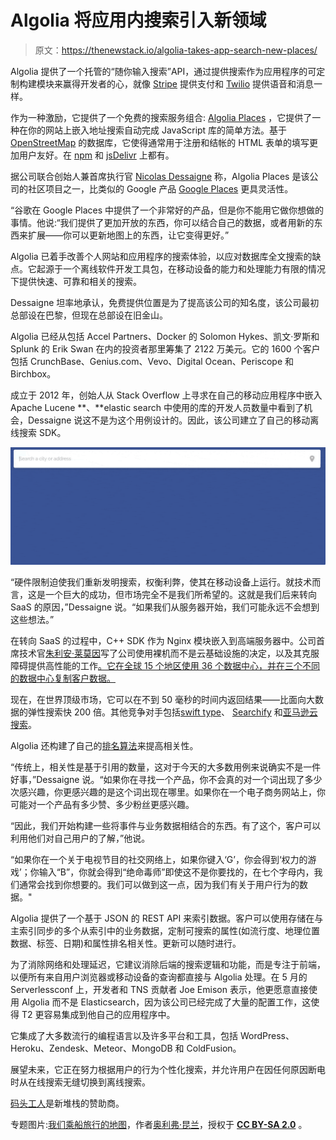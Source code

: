 # Algolia 将应用内搜索引入新领域

> 原文：<https://thenewstack.io/algolia-takes-app-search-new-places/>

Algolia 提供了一个托管的“随你输入搜索”API，通过提供搜索作为应用程序的可定制构建模块来赢得开发者的心，就像 [Stripe](https://stripe.com/) 提供支付和 [Twilio](https://www.twilio.com/) 提供语音和消息一样。

作为一种激励，它提供了一个免费的搜索服务组合: [Algolia Places](https://blog.algolia.com/introducing-algolia-places/) ，它提供了一种在你的网站上嵌入地址搜索自动完成 JavaScript 库的简单方法。基于 [OpenStreetMap](https://wiki.openstreetmap.org/wiki/Planet.osm) 的数据库，它使得通常用于注册和结帐的 HTML 表单的填写更加用户友好。在 [npm](https://www.npmjs.com/package/places.js) 和 [jsDelivr](https://www.jsdelivr.com/projects/places.js) 上都有。

据公司联合创始人兼首席执行官 [Nicolas Dessaigne](https://twitter.com/dessaigne) 称，Algolia Places 是该公司的社区项目之一，比类似的 Google 产品 [Google Places](https://developers.google.com/places/) 更具灵活性。

“谷歌在 Google Places 中提供了一个非常好的产品，但是你不能用它做你想做的事情。他说:“我们提供了更加开放的东西，你可以结合自己的数据，或者用新的东西来扩展——你可以更新地图上的东西，让它变得更好。”

Algolia 已着手改善个人网站和应用程序的搜索体验，以应对数据库全文搜索的缺点。它起源于一个离线软件开发工具包，在移动设备的能力和处理能力有限的情况下提供快速、可靠和相关的搜索。

Dessaigne 坦率地承认，免费提供位置是为了提高该公司的知名度，该公司最初总部设在巴黎，但现在总部设在旧金山。

Algolia 已经从包括 Accel Partners、Docker 的 Solomon Hykes、凯文·罗斯和 Splunk 的 Erik Swan 在内的投资者那里筹集了 2122 万美元。它的 1600 个客户包括 CrunchBase、Genius.com、Vevo、Digital Ocean、Periscope 和 Birchbox。

成立于 2012 年，创始人从 Stack Overflow 上寻求在自己的移动应用程序中嵌入 Apache Lucene **、**elastic search 中使用的库的开发人员数量中看到了机会，Dessaigne 说这不是为这个用例设计的。因此，该公司建立了自己的移动离线搜索 SDK。

[![demo](img/9c814446b0af3ebb2352445e97cb991f.png)](https://blog.algolia.com/introducing-algolia-places/)

“硬件限制迫使我们重新发明搜索，权衡利弊，使其在移动设备上运行。就技术而言，这是一个巨大的成功，但市场完全不是我们所希望的。这就是我们后来转向 SaaS 的原因，”Dessaigne 说。“如果我们从服务器开始，我们可能永远不会想到这些想法。”

在转向 SaaS 的过程中，C++ SDK 作为 Nginx 模块嵌入到高端服务器中。公司首席技术官[朱利安·莱莫因](https://twitter.com/jlemoine_algo)写了公司使用裸机而不是云基础设施的决定，以及其克服障碍提供高性能的工作[。它在全球 15 个地区使用 36 个数据中心，并在三个不同的数据中心复制客户数据。](https://medium.com/@algolia/algolia-s-fury-road-to-a-worldwide-api-c1536c46f3a5#.r4o4efnyk)

现在，在世界顶级市场，它可以在不到 50 毫秒的时间内返回结果——比面向大数据的弹性搜索快 200 倍。其他竞争对手包括[swift type](https://swiftype.com/)、 [Searchify](https://www.searchify.com/) 和[亚马逊云搜索](http://aws.amazon.com/cloudsearch/)。

Algolia 还构建了自己的[排名算法](https://blog.algolia.com/how-algolia-tackled-the-relevance-problem-of-search-engines/)来提高相关性。

“传统上，相关性是基于引用的数量，这对于今天的大多数用例来说确实不是一件好事，”Dessaigne 说。“如果你在寻找一个产品，你不会真的对一个词出现了多少次感兴趣，你更感兴趣的是这个词出现在哪里。如果你在一个电子商务网站上，你可能对一个产品有多少赞、多少粉丝更感兴趣。

“因此，我们开始构建一些将事件与业务数据相结合的东西。有了这个，客户可以利用他们对自己用户的了解，”他说。

“如果你在一个关于电视节目的社交网络上，如果你键入‘G’，你会得到‘权力的游戏’；你输入“B”，你就会得到“绝命毒师”即使这不是你要找的，在七个字母内，我们通常会找到你想要的。我们可以做到这一点，因为我们有关于用户行为的数据。"

Algolia 提供了一个基于 JSON 的 REST API 来索引数据。客户可以使用存储在与主索引同步的多个从索引中的业务数据，定制可搜索的属性(如流行度、地理位置数据、标签、日期)和属性排名相关性。更新可以随时进行。

为了消除网络和处理延迟，它建议消除后端的搜索逻辑和功能，而是专注于前端，以便所有来自用户浏览器或移动设备的查询都直接与 Algolia 处理。在 5 月的 Serverlessconf 上，开发者和 TNS 贡献者 Joe Emison 表示，他更愿意直接使用 Algolia 而不是 Elasticsearch，因为该公司已经完成了大量的配置工作，这使得 T2 更容易集成到他自己的应用程序中。

它集成了大多数流行的编程语言以及许多平台和工具，包括 WordPress、Heroku、Zendesk、Meteor、MongoDB 和 ColdFusion。

展望未来，它正在努力根据用户的行为个性化搜索，并允许用户在因任何原因断电时从在线搜索无缝切换到离线搜索。

[码头工人](https://www.mirantis.com/software/docker/kubernetes/)是新堆栈的赞助商。

专题图片:[我们乘船旅行的地图](https://www.flickr.com/photos/oliverquinlan/5627079126/in/photolist-9zffzC-napvpK-8pRm97-bNWdXa-bjPdqs-7dDyU7-rfZcWS-bxHYPg-ncu4Bo-9Af25g-766aPU-bkwnku-8BgxV2-4kTq7c-2fwSbX-bNWdNp-drJiNN-czJpfj-cadtbm-9FZirR-9gqV1K-chneuY-7dzERg-diBmFL-nBpFAT-8n49mA-diBphr-ohNqUL-nemJvV-nRcnnE-dNRofz-9B9MAu-ni2wEU-7oHPsN-drSom8-9e7r1W-4A959U-e1M5oQ-e1M6xC-e1M8nb-3z2GKF-fLi6yZ-44k73q-7m74Zr-gJYLs7-65GH7i-96ANsw-4mLvtP-z5ge1W-79aZCc)，作者[奥利弗·昆兰](https://www.flickr.com/photos/oliverquinlan/)，授权于 **[CC BY-SA 2.0](https://creativecommons.org/licenses/by/2.0/)** 。

<svg xmlns:xlink="http://www.w3.org/1999/xlink" viewBox="0 0 68 31" version="1.1"><title>Group</title> <desc>Created with Sketch.</desc></svg>